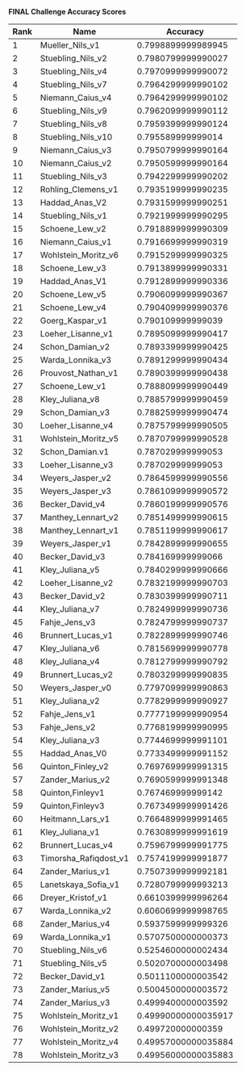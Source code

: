 **FINAL Challenge Accuracy Scores**



|Rank|Name|Accuracy|
|----|-----|---|
|1|Mueller_Nils_v1|0.7998899999989945|
|2|Stuebling_Nils_v2|0.7980799999990027|
|3|Stuebling_Nils_v4|0.7970999999990072|
|4|Stuebling_Nils_v7|0.7964299999990102|
|5|Niemann_Caius_v4|0.7964299999990102|
|6|Stuebling_Nils_v9|0.7962099999990112|
|7|Stuebling_Nils_v8|0.7959399999990124|
|8|Stuebling_Nils_v10|0.795589999999014|
|9|Niemann_Caius_v3|0.7950799999990164|
|10|Niemann_Caius_v2|0.7950599999990164|
|11|Stuebling_Nils_v3|0.7942299999990202|
|12|Rohling_Clemens_v1|0.7935199999990235|
|13|Haddad_Anas_V2|0.7931599999990251|
|14|Stuebling_Nils_v1|0.7921999999990295|
|15|Schoene_Lew_v2|0.7918899999990309|
|16|Niemann_Caius_v1|0.7916699999990319|
|17|Wohlstein_Moritz_v6|0.7915299999990325|
|18|Schoene_Lew_v3|0.7913899999990331|
|19|Haddad_Anas_V1|0.7912899999990336|
|20|Schoene_Lew_v5|0.7906099999990367|
|21|Schoene_Lew_v4|0.7904099999990376|
|22|Goerg_Kaspar_v1|0.790109999999039|
|23|Loeher_Lisanne_v1|0.7895099999990417|
|24|Schon_Damian_v2|0.7893399999990425|
|25|Warda_Lonnika_v3|0.7891299999990434|
|26|Prouvost_Nathan_v1|0.7890399999990438|
|27|Schoene_Lew_v1|0.7888099999990449|
|28|Kley_Juliana_v8|0.7885799999990459|
|29|Schon_Damian_v3|0.7882599999990474|
|30|Loeher_Lisanne_v4|0.7875799999990505|
|31|Wohlstein_Moritz_v5|0.7870799999990528|
|32|Schon_Damian.v1|0.787029999999053|
|33|Loeher_Lisanne_v3|0.787029999999053|
|34|Weyers_Jasper_v2|0.7864599999990556|
|35|Weyers_Jasper_v3|0.7861099999990572|
|36|Becker_David_v4|0.7860199999990576|
|37|Manthey_Lennart_v2|0.7851499999990615|
|38|Manthey_Lennart_v1|0.7851199999990617|
|39|Weyers_Jasper_v1|0.7842899999990655|
|40|Becker_David_v3|0.784169999999066|
|41|Kley_Juliana_v5|0.7840299999990666|
|42|Loeher_Lisanne_v2|0.7832199999990703|
|43|Becker_David_v2|0.7830399999990711|
|44|Kley_Juliana_v7|0.7824999999990736|
|45|Fahje_Jens_v3|0.7824799999990737|
|46|Brunnert_Lucas_v1|0.7822899999990746|
|47|Kley_Juliana_v6|0.7815699999990778|
|48|Kley_Juliana_v4|0.7812799999990792|
|49|Brunnert_Lucas_v2|0.7803299999990835|
|50|Weyers_Jasper_v0|0.7797099999990863|
|51|Kley_Juliana_v2|0.7782999999990927|
|52|Fahje_Jens_v1|0.7777199999990954|
|53|Fahje_Jens_v2|0.7768199999990995|
|54|Kley_Juliana_v3|0.7744699999991101|
|55|Haddad_Anas_V0|0.7733499999991152|
|56|Quinton_Finley_v2|0.7697699999991315|
|57|Zander_Marius_v2|0.7690599999991348|
|58|Quinton,Finleyv1|0.767469999999142|
|59|Quinton,Finleyv3|0.7673499999991426|
|60|Heitmann_Lars_v1|0.7664899999991465|
|61|Kley_Juliana_v1|0.7630899999991619|
|62|Brunnert_Lucas_v4|0.7596799999991775|
|63|Timorsha_Rafiqdost_v1|0.7574199999991877|
|64|Zander_Marius_v1|0.7507399999992181|
|65|Lanetskaya_Sofia_v1|0.7280799999993213|
|66|Dreyer_Kristof_v1|0.6610399999996264|
|67|Warda_Lonnika_v2|0.6060699999998765|
|68|Zander_Marius_v4|0.5937599999999326|
|69|Warda_Lonnika_v1|0.5707500000000373|
|70|Stuebling_Nils_v6|0.5254600000002434|
|71|Stuebling_Nils_v5|0.5020700000003498|
|72|Becker_David_v1|0.5011100000003542|
|73|Zander_Marius_v5|0.5004500000003572|
|74|Zander_Marius_v3|0.4999400000003592|
|75|Wohlstein_Moritz_v1|0.49990000000035917|
|76|Wohlstein_Moritz_v2|0.499720000000359|
|77|Wohlstein_Moritz_v4|0.49957000000035884|
|78|Wohlstein_Moritz_v3|0.49956000000035883|
